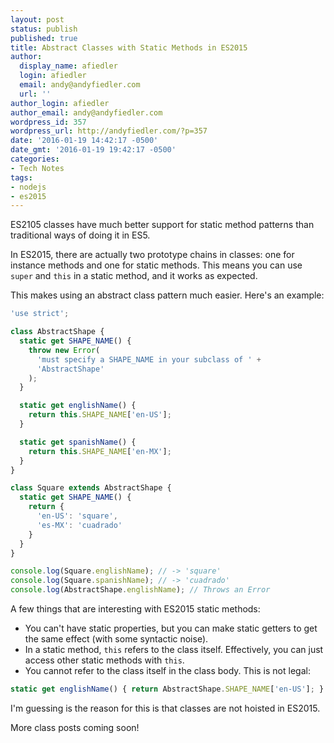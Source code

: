 ```yaml
---
layout: post
status: publish
published: true
title: Abstract Classes with Static Methods in ES2015
author:
  display_name: afiedler
  login: afiedler
  email: andy@andyfiedler.com
  url: ''
author_login: afiedler
author_email: andy@andyfiedler.com
wordpress_id: 357
wordpress_url: http://andyfiedler.com/?p=357
date: '2016-01-19 14:42:17 -0500'
date_gmt: '2016-01-19 19:42:17 -0500'
categories:
- Tech Notes
tags:
- nodejs
- es2015
---
```

ES2105 classes have much better support for static method patterns than traditional ways of doing it in ES5.

In ES2015, there are actually two prototype chains in classes: one for instance methods and one for static methods. This means you can use `super` and `this` in a static method, and it works as expected.

This makes using an abstract class pattern much easier. Here's an example:

```js
'use strict';

class AbstractShape {
  static get SHAPE_NAME() {
    throw new Error(
      'must specify a SHAPE_NAME in your subclass of ' +
      'AbstractShape'
    );
  }

  static get englishName() {
    return this.SHAPE_NAME['en-US'];
  }

  static get spanishName() {
    return this.SHAPE_NAME['en-MX'];
  }
}

class Square extends AbstractShape {
  static get SHAPE_NAME() {
    return {
      'en-US': 'square',
      'es-MX': 'cuadrado'
    }
  }
}

console.log(Square.englishName); // -> 'square'
console.log(Square.spanishName); // -> 'cuadrado'
console.log(AbstractShape.englishName); // Throws an Error
```

A few things that are interesting with ES2015 static methods:

* You can't have static properties, but you can make static getters to get the same effect (with some syntactic noise).
* In a static method, `this` refers to the class itself. Effectively, you can just access other static methods with `this`.
* You cannot refer to the class itself in the class body. This is not legal:

```js
static get englishName() { return AbstractShape.SHAPE_NAME['en-US']; }
```
I'm guessing is the reason for this is that classes are not hoisted in ES2015.

More class posts coming soon!
